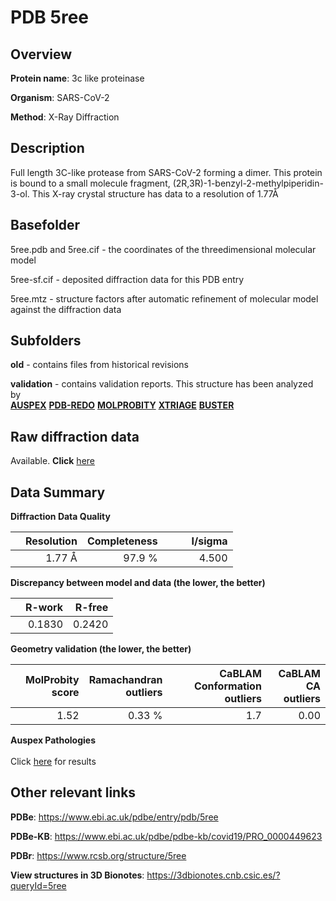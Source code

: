 # PDB 5ree

## Overview

**Protein name**: 3c like proteinase

**Organism**: SARS-CoV-2

**Method**: X-Ray Diffraction

## Description

Full length 3C-like protease from SARS-CoV-2 forming a dimer. This protein is bound to a small molecule fragment, (2R,3R)-1-benzyl-2-methylpiperidin-3-ol. This X-ray crystal structure has data to a resolution of 1.77Å

## Basefolder

5ree.pdb and 5ree.cif - the coordinates of the threedimensional molecular model

5ree-sf.cif - deposited diffraction data for this PDB entry

5ree.mtz - structure factors after automatic refinement of molecular model against the diffraction data

## Subfolders



**old** - contains files from historical revisions

**validation** - contains validation reports. This structure has been analyzed by <br>[**AUSPEX**](https://github.com/thorn-lab/coronavirus_structural_task_force/tree/master/pdb/3c_like_proteinase/SARS-CoV-2/5ree/validation/auspex) [**PDB-REDO**](https://github.com/thorn-lab/coronavirus_structural_task_force/tree/master/pdb/3c_like_proteinase/SARS-CoV-2/5ree/validation/pdb-redo) [**MOLPROBITY**](https://github.com/thorn-lab/coronavirus_structural_task_force/tree/master/pdb/3c_like_proteinase/SARS-CoV-2/5ree/validation/molprobity) [**XTRIAGE**](https://github.com/thorn-lab/coronavirus_structural_task_force/blob/master/pdb/3c_like_proteinase/SARS-CoV-2/5ree/validation/Xtriage_output.log) [**BUSTER**](https://www.globalphasing.com/buster/wiki/index.cgi?Covid19Pdb5REE)  



## Raw diffraction data

Available. **Click** [here](https://zenodo.org/record/3730629) 

## Data Summary
**Diffraction Data Quality**

|   | Resolution | Completeness| I/sigma |
|---|-------------:|----------------:|--------------:|
|   |1.77 Å|97.9  %|<img width=50/>4.500|

**Discrepancy between model and data (the lower, the better)**

|   | **R-work**| **R-free**   
|---|-------------:|----------------:|           
||  0.1830|  0.2420|

**Geometry validation (the lower, the better)**

|   |**MolProbity<br>score**| **Ramachandran<br>outliers** | **CaBLAM<br>Conformation outliers** | **CaBLAM<br>CA outliers** |
|---|-------------:|----------------:|----------------:|---------------:|
||  1.52|  0.33 %|1.7|0.00|

**Auspex Pathologies**<br> <br>Click [here](https://github.com/thorn-lab/coronavirus_structural_task_force/blob/master/pdb/3c_like_proteinase/SARS-CoV-2/5ree/validation/auspex/5ree_auspex_comments.txt)  for results

 



## Other relevant links 
**PDBe**:  https://www.ebi.ac.uk/pdbe/entry/pdb/5ree

**PDBe-KB**: https://www.ebi.ac.uk/pdbe/pdbe-kb/covid19/PRO_0000449623 
 
**PDBr**: https://www.rcsb.org/structure/5ree 

**View structures in 3D Bionotes**: https://3dbionotes.cnb.csic.es/?queryId=5ree

